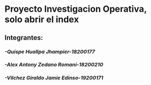 # Proyecto Investigacion Operativa, solo abrir el index
## **Integrantes:**
### *-Quispe Huallpa Jhampier-18200177*
### *-Alex Antony Zedano Romani-18200210*
### *-Vilchez Giraldo Jamie Edinso-19200171*
